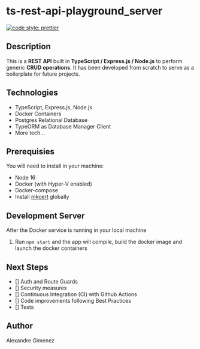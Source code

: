 # ts-rest-api-playground_server

[![code style: prettier](https://img.shields.io/badge/code_style-prettier-ff69b4.svg?style=flat-square)](https://github.com/prettier/prettier)

## Description

This is a **REST API** built in **TypeScript / Express.js / Node.js** to perform generic **CRUD operations**.
It has been developed from scratch to serve as a boilerplate for future projects.

## Technologies

- TypeScript, Express.js, Node.js
- Docker Containers
- Postgres Relational Database
- TypeORM as Database Manager Client
- More tech...

## Prerequisies

You will need to install in your machine:

- Node 16
- Docker (with Hyper-V enabled)
- Docker-compose
- Install [mkcert](https://github.com/FiloSottile/mkcert) globally

## Development Server

After the Docker service is running in your local machine

1. Run `npm start` and the app will compile, build the docker image and launch the docker containers

## Next Steps

- [] Auth and Route Guards
- [] Security measures
- [] Continuous Integration (CI) with Github Actions
- [] Code improvements following Best Practices
- [] Tests

## Author

Alexandre Gimenez
